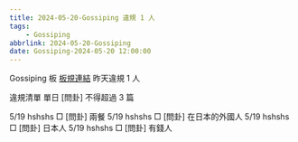 ```yaml
---
title: 2024-05-20-Gossiping 違規 1 人
tags:
    - Gossiping
abbrlink: 2024-05-20-Gossiping
date: Gossiping-2024-05-20 12:00:00
---
```

Gossiping 板 [板規連結](https://www.ptt.cc/bbs/Gossiping/M.1637425085.A.07D.html)
昨天違規 1 人
<!-- more -->

違規清單
單日 [問卦] 不得超過 3 篇

5/19 hshshs □ [問卦] 兩餐
5/19 hshshs □ [問卦] 在日本的外國人
5/19 hshshs □ [問卦] 日本人
5/19 hshshs □ [問卦] 有錢人